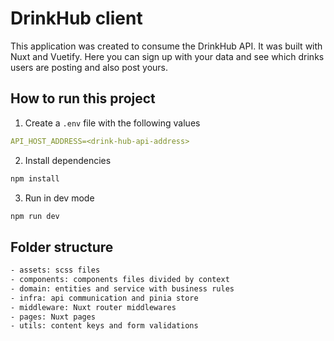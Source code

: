 # DrinkHub client
This application was created to consume the DrinkHub API. It was built with Nuxt and Vuetify.
Here you can sign up with your data and see which drinks users are posting and also post yours.

## How to run this project
1. Create a `.env` file with the following values
```yaml
API_HOST_ADDRESS=<drink-hub-api-address>
```

2. Install dependencies
```bash
npm install 
```

3. Run in dev mode
```bash
npm run dev 
```

## Folder structure
```bash
- assets: scss files
- components: components files divided by context
- domain: entities and service with business rules
- infra: api communication and pinia store
- middleware: Nuxt router middlewares
- pages: Nuxt pages
- utils: content keys and form validations
```
